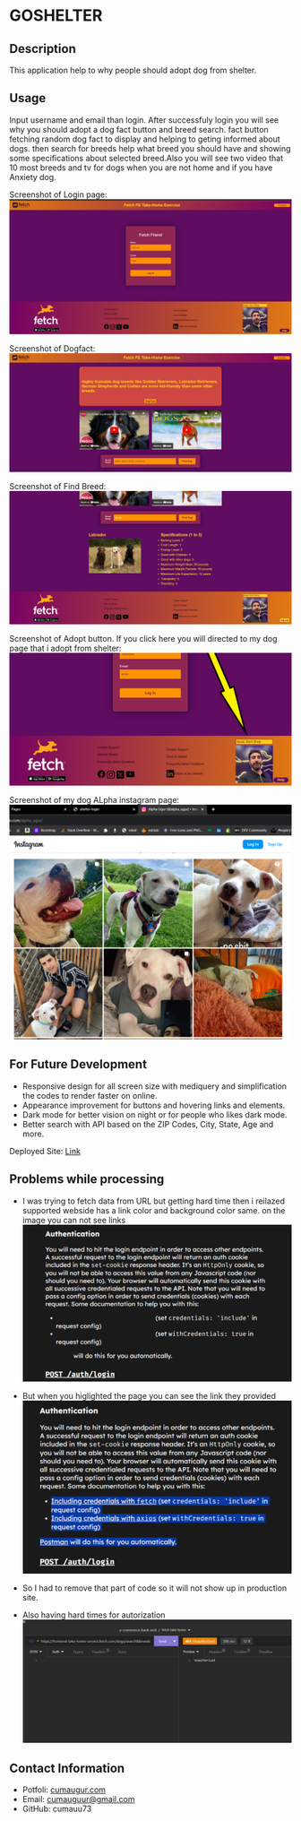 # GOSHELTER

## Description
This application help to why people should adopt dog from shelter.

## Usage
Input username and email than login. After successfuly login you will see why you should adopt a dog fact button and breed search. fact button fetching random dog fact to display and helping to geting informed about dogs. then search for breeds help what breed you should have and showing some specifications about selected breed.Also you will see two video that 10 most breeds and tv for dogs when you are not home and if you have Anxiety dog.

Screenshot of Login page: ![screenshot of login page](./assets/images/login.PNG)

Screenshot of Dogfact: ![screenshot of Dogfact](./assets/images/dogfact.PNG)

Screenshot of Find Breed: ![screenshot of findbreed](./assets/images/findbreed.PNG)

Screenshot of Adopt button. If you click here you will directed to my dog page that i adopt from shelter: ![screenshot ](./assets/images/dontshop.png)

Screenshot of my dog ALpha instagram page: ![screenshot ](./assets/images/alphapage.PNG)

## For Future Development
* Responsive design for all screen size with mediquery and simplification the codes to render faster on online.
* Appearance improvement for buttons and hovering links and elements.
* Dark mode for better vision on night or for people who likes dark mode.
* Better search with API based on the ZIP Codes, City, State, Age and more.

Deployed Site: [Link](https://cumauu73.github.io/fetch-fe-shelter/) 

## Problems while processing
* I was trying to fetch data from URL but getting hard time then i reilazed supported webside has a link color and background color same. on the image you can not see links 
![screenshot ](./assets/images/before.PNG)
* But when you higlighted the page you can see the link they provided
![screenshot ](./assets/images/after.PNG)

* So I had to remove that part of code so it will not show up in production site.
* Also having hard times for autorization
![screenshot ](./assets/images/Capture.PNG)


## Contact Information
* Potfoli: [cumaugur.com](https://www.cumaugur.com) 
* Email: cumauguur@gmail.com
* GitHub: cumauu73